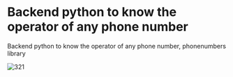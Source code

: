 # Backend python to know the operator of any phone number
Backend python to know the operator of any phone number, phonenumbers library

![321](https://github.com/Dec1o/carrier_consultant/issues/1#issue-1455029437)
